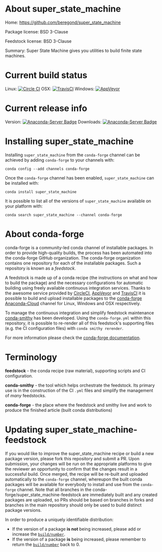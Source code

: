 About super_state_machine
=========================

Home: https://github.com/beregond/super_state_machine

Package license: BSD 3-Clause

Feedstock license: BSD 3-Clause

Summary: Super State Machine gives you utilities to build finite state machines.



Current build status
====================

Linux: [![Circle CI](https://circleci.com/gh/conda-forge/super_state_machine-feedstock.svg?style=shield)](https://circleci.com/gh/conda-forge/super_state_machine-feedstock)
OSX: [![TravisCI](https://travis-ci.org/conda-forge/super_state_machine-feedstock.svg?branch=master)](https://travis-ci.org/conda-forge/super_state_machine-feedstock)
Windows: [![AppVeyor](https://ci.appveyor.com/api/projects/status/github/conda-forge/super_state_machine-feedstock?svg=True)](https://ci.appveyor.com/project/conda-forge/super-state-machine-feedstock/branch/master)

Current release info
====================
Version: [![Anaconda-Server Badge](https://anaconda.org/conda-forge/super_state_machine/badges/version.svg)](https://anaconda.org/conda-forge/super_state_machine)
Downloads: [![Anaconda-Server Badge](https://anaconda.org/conda-forge/super_state_machine/badges/downloads.svg)](https://anaconda.org/conda-forge/super_state_machine)

Installing super_state_machine
==============================

Installing `super_state_machine` from the `conda-forge` channel can be achieved by adding `conda-forge` to your channels with:

```
conda config --add channels conda-forge
```

Once the `conda-forge` channel has been enabled, `super_state_machine` can be installed with:

```
conda install super_state_machine
```

It is possible to list all of the versions of `super_state_machine` available on your platform with:

```
conda search super_state_machine --channel conda-forge
```


About conda-forge
=================

conda-forge is a community-led conda channel of installable packages.
In order to provide high-quality builds, the process has been automated into the
conda-forge GitHub organization. The conda-forge organization contains one repository
for each of the installable packages. Such a repository is known as a *feedstock*.

A feedstock is made up of a conda recipe (the instructions on what and how to build
the package) and the necessary configurations for automatic building using freely
available continuous integration services. Thanks to the awesome service provided by
[CircleCI](https://circleci.com/), [AppVeyor](http://www.appveyor.com/)
and [TravisCI](https://travis-ci.org/) it is possible to build and upload installable
packages to the [conda-forge](https://anaconda.org/conda-forge)
[Anaconda-Cloud](http://docs.anaconda.org/) channel for Linux, Windows and OSX respectively.

To manage the continuous integration and simplify feedstock maintenance
[conda-smithy](http://github.com/conda-forge/conda-smithy) has been developed.
Using the ``conda-forge.yml`` within this repository, it is possible to re-render all of
this feedstock's supporting files (e.g. the CI configuration files) with ``conda smithy rerender``.

For more information please check the [conda-forge documentation](https://conda-forge.org/docs/).

Terminology
===========

**feedstock** - the conda recipe (raw material), supporting scripts and CI configuration.

**conda-smithy** - the tool which helps orchestrate the feedstock.
                   Its primary use is in the construction of the CI ``.yml`` files
                   and simplify the management of *many* feedstocks.

**conda-forge** - the place where the feedstock and smithy live and work to
                  produce the finished article (built conda distributions)


Updating super_state_machine-feedstock
======================================

If you would like to improve the super_state_machine recipe or build a new
package version, please fork this repository and submit a PR. Upon submission,
your changes will be run on the appropriate platforms to give the reviewer an
opportunity to confirm that the changes result in a successful build. Once
merged, the recipe will be re-built and uploaded automatically to the
`conda-forge` channel, whereupon the built conda packages will be available for
everybody to install and use from the `conda-forge` channel.
Note that all branches in the conda-forge/super_state_machine-feedstock are
immediately built and any created packages are uploaded, so PRs should be based
on branches in forks and branches in the main repository should only be used to
build distinct package versions.

In order to produce a uniquely identifiable distribution:
 * If the version of a package **is not** being increased, please add or increase
   the [``build/number``](http://conda.pydata.org/docs/building/meta-yaml.html#build-number-and-string).
 * If the version of a package **is** being increased, please remember to return
   the [``build/number``](http://conda.pydata.org/docs/building/meta-yaml.html#build-number-and-string)
   back to 0.